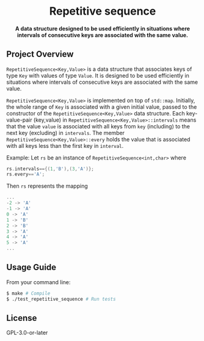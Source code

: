 <h1 align="center">Repetitive sequence</h1>

<h4 align="center">A data structure designed to be used efficiently in situations where intervals of consecutive keys are associated with the same value.</h4>

## Project Overview

`RepetitiveSequence<Key,Value>` is a data structure that associates keys of type `Key` with values of type `Value`.  It is designed to be used efficiently in situations where intervals of consecutive keys are associated with the same value. 

`RepetitiveSequence<Key,Value>` is implemented on top of `std::map`.  Initially, the whole range of `Key` is associated with a given initial value, passed to the constructor of the `RepetitiveSequence<Key,Value>` data structure.  Each key-value-pair (key,value) in `RepetitiveSequence<Key,Value>::intervals` means that the value `value` is associated with all keys from `key` (including) to the next key (excluding) in `intervals`.  The member `RepetitiveSequence<Key,Value>::every` holds the value that is associated with all keys less than the first key in `interval`.

Example: Let `rs` be an instance of `RepetitiveSequence<int,char>` where

```C++
rs.intervals=={(1,'B'),(3,'A')};
rs.every=='A';
```

Then `rs` represents the mapping

```C++
...
-2 -> 'A'
-1 -> 'A'
0 -> 'A'
1 -> 'B'
2 -> 'B'
3 -> 'A'
4 -> 'A'
5 -> 'A'
...
```

## Usage Guide

From your command line:

```Bash
$ make # Compile
$ ./test_repetitive_sequence # Run tests
```

## License

GPL-3.0-or-later
